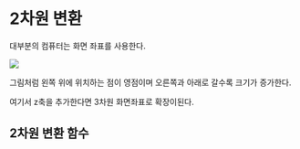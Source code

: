 # 2차원 변환

대부분의 컴퓨터는 화면 좌표를 사용한다.

<img src="./../img/2차원화면좌표.png./img/2차원화면좌표.png">

그림처럼 왼쪽 위에 위치하는 점이 영점이며 오른쪽과 아래로 갈수록 크기가 증가한다.

여기서 z축을 추가한다면 3차원 화면좌표로 확장이된다.

## 2차원 변환 함수

